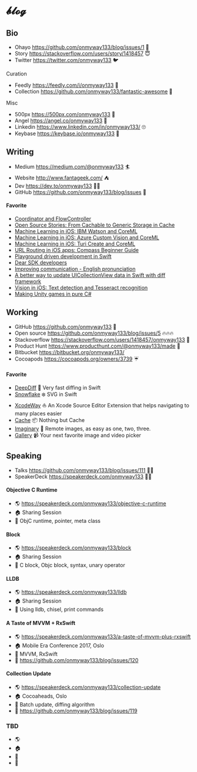 # 𝓫𝓵𝓸𝓰

## Bio

- Ohayo https://github.com/onmyway133/blog/issues/1 👋
- Story https://stackoverflow.com/users/story/1418457 😇
- Twitter https://twitter.com/onmyway133 🐦

Curation

- Feedly https://feedly.com/i/onmyway133 🍃
- Collection https://github.com/onmyway133/fantastic-awesome 🌟

Misc

- 500px https://500px.com/onmyway133 📸
- Angel https://angel.co/onmyway133 👼
- Linkedin https://www.linkedin.com/in/onmyway133/ 🙄
- Keybase https://keybase.io/onmyway133 🔑


## Writing

- Medium https://medium.com/@onmyway133 🏄
- Website http://www.fantageek.com/ ⛺️
- Dev https://dev.to/onmyway133 👨‍💻
- GitHub https://github.com/onmyway133/blog/issues 🥁

#### Favorite

- [Coordinator and FlowController](https://github.com/onmyway133/blog/issues/106)
- [Open Source Stories: From Cachable to Generic Storage in Cache](https://medium.com/hyperoslo/open-source-stories-from-cachable-to-generic-storage-in-cache-418d9a230d51)
- [Machine Learning in iOS: IBM Watson and CoreML](https://medium.com/flawless-app-stories/detecting-avengers-superheroes-in-your-ios-app-with-ibm-watson-and-coreml-fe38e493a4d1)
- [Machine Learning in iOS: Azure Custom Vision and CoreML](https://medium.com/flawless-app-stories/machine-learning-in-ios-azure-custom-vision-and-coreml-645e93f35eee)
- [Machine Learning in iOS: Turi Create and CoreML](https://medium.com/flawless-app-stories/machine-learning-in-ios-turi-create-and-coreml-5ddce0dc8e26)
- [URL Routing in iOS apps: Compass Beginner Guide](https://medium.com/flawless-app-stories/url-routing-with-compass-d59c0061e7e2)
- [Playground driven development in Swift](https://medium.com/flawless-app-stories/playground-driven-development-in-swift-cf167489fe7b)
- [Dear SDK developers](https://medium.com/@onmyway133/dear-sdk-developers-d8e1434fb702)
- [Improving communication - English pronunciation](https://medium.com/@onmyway133/improving-communication-english-pronunciation-108074236c80)
- [A better way to update UICollectionView data in Swift with diff framework](https://medium.com/flawless-app-stories/a-better-way-to-update-uicollectionview-data-in-swift-with-diff-framework-924db158db86)
- [Vision in iOS: Text detection and Tesseract recognition](https://medium.com/flawless-app-stories/vision-in-ios-text-detection-and-tesseract-recognition-26bbcd735d8f)
- [Making Unity games in pure C#](https://medium.com/@onmyway133/making-unity-games-in-pure-c-2b1723cdc71f)

## Working

- GitHub https://github.com/onmyway133 🚀
- Open source https://github.com/onmyway133/blog/issues/5 🔥🔥🔥
- Stackoverflow https://stackoverflow.com/users/1418457/onmyway133 🤘
- Product Hunt https://www.producthunt.com/@onmyway133/made 🕺
- Bitbucket https://bitbucket.org/onmyway133/
- Cocoapods https://cocoapods.org/owners/3739 ☔️

#### Favorite

- [DeepDiff](https://github.com/onmyway133/DeepDiff) 🦀 Very fast diffing in Swift
- [Snowflake](https://github.com/onmyway133/Snowflake) ❄️ SVG in Swift
- [XcodeWay](https://github.com/onmyway133/XcodeWay) ⛵️ An Xcode Source Editor Extension that helps navigating to many places easier
- [Cache](https://github.com/hyperoslo/Cache) 📦 Nothing but Cache
- [Imaginary](https://github.com/hyperoslo/Imaginary) 🦄 Remote images, as easy as one, two, three.
- [Gallery](https://github.com/hyperoslo/Gallery) 📹 Your next favorite image and video picker

## Speaking

- Talks https://github.com/onmyway133/blog/issues/111 👨‍🎤
- SpeakerDeck https://speakerdeck.com/onmyway133 👨‍🎤

#### Objective C Runtime

- 🌎 https://speakerdeck.com/onmyway133/objective-c-runtime
- 🏠 Sharing Session
- 🍃 ObjC runtime, pointer, meta class

#### Block

- 🌎 https://speakerdeck.com/onmyway133/block
- 🏠 Sharing Session
- 🍃 C block, Objc block, syntax, unary operator

#### LLDB

- 🌎 https://speakerdeck.com/onmyway133/lldb
- 🏠 Sharing Session
- 🍃 Using lldb, chisel, print commands

#### A Taste of MVVM + RxSwift

- 🌎 https://speakerdeck.com/onmyway133/a-taste-of-mvvm-plus-rxswift
- 🏠 Mobile Era Conference 2017, Oslo
- 🍃 MVVM, RxSwift
- 🔖 https://github.com/onmyway133/blog/issues/120

#### Collection Update

- 🌎 https://speakerdeck.com/onmyway133/collection-update
- 🏠 Cocoaheads, Oslo
- 🍃 Batch update, diffing algorithm
- 🔖 https://github.com/onmyway133/blog/issues/119

### TBD

- 🌎 
- 🏠 
- 🍃 
- 🔖
